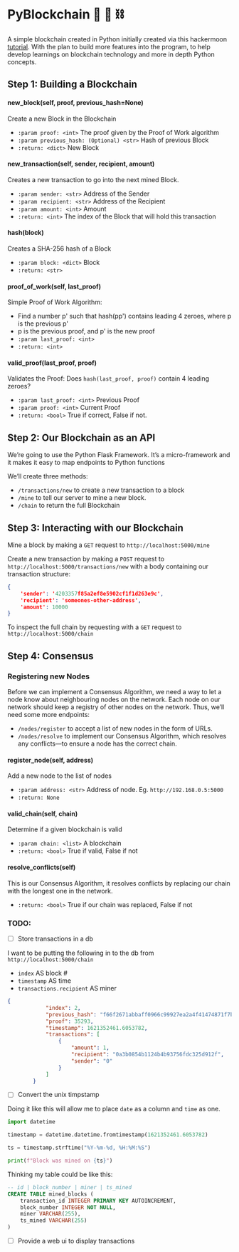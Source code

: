 # PyBlockchain 🐍 🧱 ⛓

A simple blockchain created in Python initially created via this hackermoon [tutorial](https://hackernoon.com/learn-blockchains-by-building-one-117428612f46). With the plan to build more features into the program, to help develop learnings on blockchain technology and more in depth Python concepts.

## Step 1: Building a Blockchain

#### new_block(self, proof, previous_hash=None)

Create a new Block in the Blockchain
- `:param proof: <int>` The proof given by the Proof of Work algorithm
- `:param previous_hash: (Optional) <str>` Hash of previous Block
- `:return: <dict>` New Block

#### new_transaction(self, sender, recipient, amount)
Creates a new transaction to go into the next mined Block.
- `:param sender: <str>` Address of the Sender
- `:param recipient: <str>` Address of the Recipient
- `:param amount: <int>` Amount
- `:return: <int>` The index of the Block that will hold this transaction

#### hash(block)

Creates a SHA-256 hash of a Block
- `:param block: <dict>` Block
- `:return: <str>`

#### proof_of_work(self, last_proof)
Simple Proof of Work Algorithm:
- Find a number p' such that hash(pp') contains leading 4 zeroes, where p is the previous p'
- p is the previous proof, and p' is the new proof
- `:param last_proof: <int>`
- `:return: <int>`

#### valid_proof(last_proof, proof)
Validates the Proof: Does `hash(last_proof, proof)` contain 4 leading zeroes?

- `:param last_proof: <int>` Previous Proof
- `:param proof: <int>` Current Proof
- `:return: <bool>` True if correct, False if not.

## Step 2: Our Blockchain as an API

We’re going to use the Python Flask Framework. It’s a micro-framework and it makes it easy to map endpoints to Python functions

We’ll create three methods:
- `/transactions/new` to create a new transaction to a block
- `/mine` to tell our server to mine a new block.
- `/chain` to return the full Blockchain

## Step 3: Interacting with our Blockchain

Mine a block by making a `GET` request to `http://localhost:5000/mine`

Create a new transaction by making a `POST` request to `http://localhost:5000/transactions/new` with a body containing our transaction structure:

```json
{
    'sender': '4203357f85a2ef8e5902cf1f1d263e9c',
    'recipient': 'someones-other-address',
    'amount': 10000
}
```

To inspect the full chain by requesting with a `GET` request to `http://localhost:5000/chain`

## Step 4: Consensus

### Registering new Nodes

Before we can implement a Consensus Algorithm, we need a way to let a node know about neighbouring nodes on the network. Each node on our network should keep a registry of other nodes on the network. Thus, we’ll need some more endpoints:

- `/nodes/register` to accept a list of new nodes in the form of URLs.
- `/nodes/resolve` to implement our Consensus Algorithm, which resolves any conflicts—to ensure a node has the correct chain.


#### register_node(self, address)
Add a new node to the list of nodes
- `:param address: <str>` Address of node. Eg. `http://192.168.0.5:5000`
- `:return: None`

#### valid_chain(self, chain)

Determine if a given blockchain is valid
- `:param chain: <list>` A blockchain
- `:return: <bool>` True if valid, False if not

#### resolve_conflicts(self)
This is our Consensus Algorithm, it resolves conflicts by replacing our chain with the longest one in the network.
- `:return: <bool>` True if our chain was replaced, False if not

### TODO: 

- [ ] Store transactions in a db 

I want to be putting the following in to the db from `http://localhost:5000/chain`

- `index` AS block #
- `timestamp` AS time
- `transactions.recipient` AS miner

```json
{
            "index": 2,
            "previous_hash": "f66f2671abbaff0966c99927ea2a4f41474871f7b093b0fe35ffac08fba3285a",
            "proof": 35293,
            "timestamp": 1621352461.6053782,
            "transactions": [
                {
                    "amount": 1,
                    "recipient": "0a3b0854b1124b4b93756fdc325d912f",
                    "sender": "0"
                }
            ]
        }
```

- [ ] Convert the unix timpstamp

Doing it like this will allow me to place `date` as a column and `time` as one.

```python
import datetime

timestamp = datetime.datetime.fromtimestamp(1621352461.6053782)

ts = timestamp.strftime("%Y-%m-%d, %H:%M:%S")

print(f"Block was mined on {ts}")
```

Thinking my table could be like this:
```sql
-- id | block_number | miner | ts_mined 
CREATE TABLE mined_blocks (
    transaction_id INTEGER PRIMARY KEY AUTOINCREMENT,
    block_number INTEGER NOT NULL,
    miner VARCHAR(255),
    ts_mined VARCHAR(255)
)
```
- [ ] Provide a web ui to display transactions
